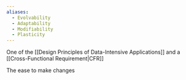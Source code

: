 ```yaml
---
aliases:
  - Evolvability
  - Adaptability
  - Modifiability
  - Plasticity
---
```

One of the [[Design Principles of Data-Intensive Applications]] and a [[Cross-Functional Requirement|CFR]] 

The ease to make changes